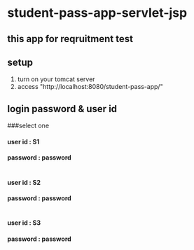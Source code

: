 # student-pass-app-servlet-jsp
## this app for reqruitment test

## setup
1. turn on your tomcat server
2. access "http://localhost:8080/student-pass-app/"

## login password & user id
###select one
#### user id  : S1
#### password : password
#
#### user id  : S2
#### password : password
#
#### user id  : S3
#### password : password
